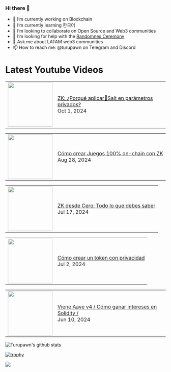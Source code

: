 ### Hi there 👋

- 🔭 I’m currently working on Blockchain
- 🌱 I’m currently learning 한국어
- 👯 I’m looking to collaborate on Open Source and Web3 communities
- 🤔 I’m looking for help with the [Randomnes Ceremony](https://github.com/Turupawn/RandomnessCeremony)
- 💬 Ask me about LATAM web3 communities
- 📫 How to reach me: @turupawn on Telegram and Discord

# Latest Youtube Videos

<!-- BLOG-POST-LIST:START --><table><tr><td><a href="https://www.youtube.com/watch?v=n-QFzXLctgc"><img width="140px" src="https://i.ytimg.com/vi/n-QFzXLctgc/mqdefault.jpg"></a></td>
<td><a href="https://www.youtube.com/watch?v=n-QFzXLctgc">ZK: ¿Porqué aplicar🧂Salt en parámetros privados?</a><br/>Oct 1, 2024</td></tr></table>
<table><tr><td><a href="https://www.youtube.com/watch?v=9joQndSn-nA"><img width="140px" src="https://i.ytimg.com/vi/9joQndSn-nA/mqdefault.jpg"></a></td>
<td><a href="https://www.youtube.com/watch?v=9joQndSn-nA">Cómo crear Juegos 100% on-chain con ZK</a><br/>Aug 28, 2024</td></tr></table>
<table><tr><td><a href="https://www.youtube.com/watch?v=twqcNERMJxw"><img width="140px" src="https://i.ytimg.com/vi/twqcNERMJxw/mqdefault.jpg"></a></td>
<td><a href="https://www.youtube.com/watch?v=twqcNERMJxw">ZK desde Cero: Todo lo que debes saber</a><br/>Jul 17, 2024</td></tr></table>
<table><tr><td><a href="https://www.youtube.com/watch?v=YXTOLQHWau0"><img width="140px" src="https://i.ytimg.com/vi/YXTOLQHWau0/mqdefault.jpg"></a></td>
<td><a href="https://www.youtube.com/watch?v=YXTOLQHWau0">Cómo crear un token con privacidad</a><br/>Jul 2, 2024</td></tr></table>
<table><tr><td><a href="https://www.youtube.com/watch?v=sbOYmW3XFYA"><img width="140px" src="https://i.ytimg.com/vi/sbOYmW3XFYA/mqdefault.jpg"></a></td>
<td><a href="https://www.youtube.com/watch?v=sbOYmW3XFYA">Viene Aave v4 / Cómo ganar intereses en Solidity /</a><br/>Jun 10, 2024</td></tr></table>
<!-- BLOG-POST-LIST:END -->

<!-- YOUTUBE:START -->
<!-- YOUTUBE:END -->

![Turupawn's github stats](https://github-readme-stats.vercel.app/api?username=turupawn&show_icons=true)

[![trophy](https://github-profile-trophy.vercel.app/?username=Turupawn&theme=onedark)](https://github.com/ryo-ma/github-profile-trophy)

<a href="https://github.com/anuraghazra/github-readme-stats">
  <!-- Change the `github-readme-stats.anuraghazra1.vercel.app` to `github-readme-stats.vercel.app`  -->
  <img align="center" src="https://github-readme-stats.anuraghazra1.vercel.app/api/top-langs/?username=Turupawn&layout=compact&theme=radical" />
</a>

<!--
**Turupawn/Turupawn** is a ✨ _special_ ✨ repository because its `README.md` (this file) appears on your GitHub profile.

Here are some ideas to get you started:

- 🔭 I’m currently working on ...
- 🌱 I’m currently learning ...
- 👯 I’m looking to collaborate on ...
- 🤔 I’m looking for help with ...
- 💬 Ask me about ...
- 📫 How to reach me: ...
- 😄 Pronouns: ...
- ⚡ Fun fact: ...
-->
